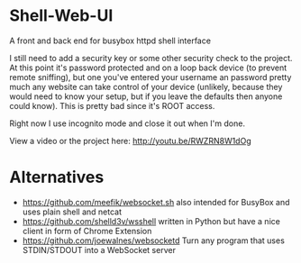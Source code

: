 Shell-Web-UI
============

A front and back end  for busybox httpd shell interface

I still need to add a security key or some other security check to the project.  At this point it's password protected and on a loop back device (to prevent remote sniffing), but one you've entered your username an password pretty much any website can take control of your device (unlikely, because they would need to know your setup, but if you leave the defaults then anyone could know).  This is pretty bad since it's ROOT access.

Right now I use incognito mode and close it out when I'm done.

View a video or the project here:
http://youtu.be/RWZRN8W1dOg


Alternatives
============
* https://github.com/meefik/websocket.sh also intended for BusyBox and uses plain shell and netcat
* https://github.com/shelld3v/wsshell written in Python but have a nice client in form of Chrome Extension
* https://github.com/joewalnes/websocketd Turn any program that uses STDIN/STDOUT into a WebSocket server
